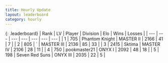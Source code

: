 ```yaml
---
title: Hourly Update
layout: leaderboard
category: hourly
---
```


{: .leaderboard}
| Rank | LV | Player | Division | Elo | Wins | Losses |
| --- | --- | --- | --- | --- | --- | --- |
| <span data-change="0">1</span> | 705 | <span title="ID: 742939">Phantom Knight</span> | MASTER II | <span data-change="0">2166</span> | <span data-change="0">41</span> | <span data-change="0">7</span> |
| <span data-change="0">2</span> | 805 | <span title="ID: 224611">´</span> | MASTER III | <span data-change="23">2136</span> | <span data-change="6">85</span> | <span data-change="1">33</span> |
| <span data-change="0">3</span> | 2415 | <span title="ID: 353063">Sktima</span> | MASTER IV | <span data-change="0">2106</span> | <span data-change="0">28</span> | <span data-change="0">11</span> |
| <span data-change="0">4</span> | 750 | <span title="ID: 652474">pookmaster21</span> | ONYX I | <span data-change="0">2092</span> | <span data-change="0">48</span> | <span data-change="0">18</span> |
| <span data-change="0">5</span> | 198 | <span title="ID: 670324">Seven Red Suns</span> | ONYX III | <span data-change="0">2035</span> | <span data-change="0">22</span> | <span data-change="0">5</span> |